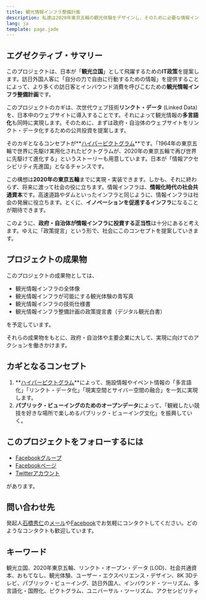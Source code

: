 ```yaml
---
title: 観光情報インフラ整備計画
description: 私達は2020年東京五輪の観光体験をデザインし、そのために必要な情報インフラの整備を提案します。
lang: ja
template: page.jade
---
```


エグゼクティブ・サマリー
--------------------

このプロジェクトは、日本が「**観光立国**」として飛躍するための**IT政策**を提案します。訪日外国人客に「自分の力で自由に行動するための情報」を提供することによって、より多くの訪日客とインバウンド消費を呼びこむための**観光情報インフラ整備計画**です。

このプロジェクトのカギは、次世代ウェブ技術**リンクト・データ** (Linked Data)を、日本中のウェブサイトに導入することです。それによって観光情報の**多言語化**も同時に実現します。そのために、まずは政府・自治体のウェブサイトをリンクト・データ化するための公共投資を提案します。

そのカギとなるコンセプトが**[ハイパーピクトグラム](/articles/pictogram/)**です。「1964年の東京五輪で世界に先駆け実用化されたピクトグラムが、2020年の東京五輪で再び世界に先駆けて進化する」というストーリーも用意しています。日本が「情報アクセシビリティ先進国」となるチャンスです。

この構想は**2020年の東京五輪**までに実現・実装できます。しかも、それに終わらず、将来に渡って社会の役に立ちます。情報インフラは、**情報化時代の社会共通資本**です。高速道路やダムといったインフラと同じように、情報インフラは社会の発展に役立ちます。とくに、**イノベーションを促進するインフラ**になることが期待できます。

このように、**政府・自治体が情報インフラに投資する正当性**は十分にあると考えます。ゆえに「政策提言」という形で、社会にこのコンセプトを提案していきます。


プロジェクトの成果物
-----------------

このプロジェクトの成果物としては、

- 観光情報インフラの全体像
- 観光情報インフラが可能にする観光体験の青写真
- 観光情報インフラの技術仕様書
- 観光情報インフラ整備計画の政策提言書（デジタル観光白書）

を予定しています。

それらの成果物をもとに、政府・自治体や主要企業に大して、実現に向けてのアクションを働きかけます。


カギとなるコンセプト
--------------------------

1. **[ハイパーピクトグラム](/articles/pictogram/)**によって、施設情報やイベント情報の「多言語化」「リンクト・データ化」「現実空間とサイバー空間の融合」を一気に実現します。
2. **パブリック・ビューイングのためのオープンデータ**によって、「観戦したい競技を好きな場所で楽しめるパブリック・ビューイング文化」を振興していく。


このプロジェクトをフォローするには
----------------------------

- [Facebookグループ](https://www.facebook.com/groups/267182690120144/)
- [Facebookページ](https://www.facebook.com/tourinfojp)
- [Twitterアカウント](http://twitter.com/tourinfojp)

があります。


問い合わせ先
----------

発起人[石橋秀仁](http://ja.ishibashihideto.net/)の[メール](mailto:hidetoi@gmail.com)や[Facebook](https://www.facebook.com/ishibashi.hideto)でお気軽にコンタクトしてください。どのようなコンタクトも歓迎しています。


キーワード
--------

観光立国、2020年東京五輪、リンクト・オープン・データ (LOD)、社会共通資本、おもてなし、観光体験、ユーザー・エクスペリエンス・デザイン、8K 3Dテレビ、パブリック・ビューイング、訪日外国人、インバウンド・ツーリズム、多言語化・国際化、ピクトグラム、ユニバーサル・ツーリズム、アクセシビリティ

